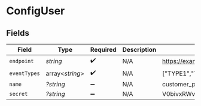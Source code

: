 # ConfigUser


## Fields

| Field                            | Type                             | Required                         | Description                      | Example                          |
| -------------------------------- | -------------------------------- | -------------------------------- | -------------------------------- | -------------------------------- |
| `endpoint`                       | *string*                         | :heavy_check_mark:               | N/A                              | https://example.com              |
| `eventTypes`                     | array<*string*>                  | :heavy_check_mark:               | N/A                              | ["TYPE1","TYPE2"]                |
| `name`                           | *?string*                        | :heavy_minus_sign:               | N/A                              | customer_payment                 |
| `secret`                         | *?string*                        | :heavy_minus_sign:               | N/A                              | V0bivxRWveaoz08afqjU6Ko/jwO0Cb+3 |